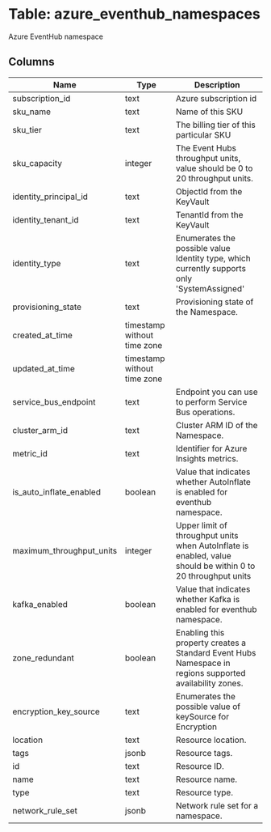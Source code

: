 
# Table: azure_eventhub_namespaces
Azure EventHub namespace
## Columns
| Name        | Type           | Description  |
| ------------- | ------------- | -----  |
|subscription_id|text|Azure subscription id|
|sku_name|text|Name of this SKU|
|sku_tier|text|The billing tier of this particular SKU|
|sku_capacity|integer|The Event Hubs throughput units, value should be 0 to 20 throughput units.|
|identity_principal_id|text|ObjectId from the KeyVault|
|identity_tenant_id|text|TenantId from the KeyVault|
|identity_type|text|Enumerates the possible value Identity type, which currently supports only 'SystemAssigned'|
|provisioning_state|text|Provisioning state of the Namespace.|
|created_at_time|timestamp without time zone||
|updated_at_time|timestamp without time zone||
|service_bus_endpoint|text|Endpoint you can use to perform Service Bus operations.|
|cluster_arm_id|text|Cluster ARM ID of the Namespace.|
|metric_id|text|Identifier for Azure Insights metrics.|
|is_auto_inflate_enabled|boolean|Value that indicates whether AutoInflate is enabled for eventhub namespace.|
|maximum_throughput_units|integer|Upper limit of throughput units when AutoInflate is enabled, value should be within 0 to 20 throughput units|
|kafka_enabled|boolean|Value that indicates whether Kafka is enabled for eventhub namespace.|
|zone_redundant|boolean|Enabling this property creates a Standard Event Hubs Namespace in regions supported availability zones.|
|encryption_key_source|text|Enumerates the possible value of keySource for Encryption|
|location|text|Resource location.|
|tags|jsonb|Resource tags.|
|id|text|Resource ID.|
|name|text|Resource name.|
|type|text|Resource type.|
|network_rule_set|jsonb|Network rule set for a namespace.|
